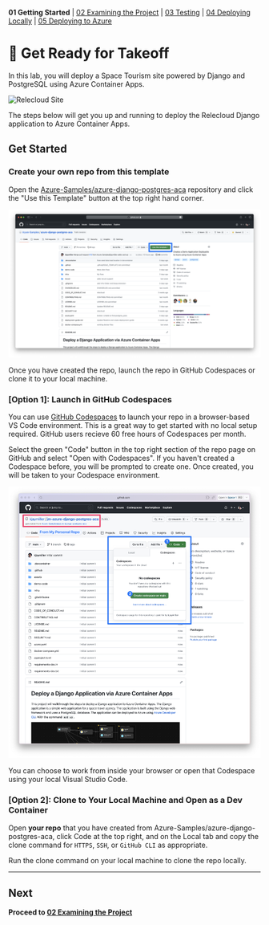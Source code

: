 **01 Getting Started** | [02 Examining the Project](./02-examining-project.md) | [03 Testing](./03-testing.md) | [04 Deploying Locally](./04-deploying-locally.md) | [05 Deploying to Azure](./05-deploying-to-azure.md)  

# 🚀 Get Ready for Takeoff

In this lab, you will deploy a Space Tourism site powered by Django and PostgreSQL using Azure Container Apps.

![Relecloud Site](../assets/Relecloud%20Site.png)


The steps below will get you up and running to deploy the Relecloud Django application to Azure Container Apps.

## Get Started
### Create your own repo from this template

Open the [Azure-Samples/azure-django-postgres-aca](https://github.com/Azure-Samples/azure-django-postgres-aca) repository and click the "Use this Template" button at the top right hand corner.

![The green "Use this Template" button in the top right section of the repo page on GitHub](../assets/use-this-template.png)

Once you have created the repo, launch the repo in GitHub Codespaces or clone it to your local machine.

### [Option 1]: Launch in GitHub Codespaces

You can use [GitHub Codespaces](http://aka.ms/codespaces) to launch your repo in a browser-based VS Code environment. This is a great way to get started with no local setup required. GitHub users recieve 60 free hours of Codespaces per month.

Select the green "Code" button in the top right section of the repo page on GitHub and select "Open with Codespaces". If you haven't created a Codespace before, you will be prompted to create one. Once created, you will be taken to your Codespace environment.

![Create a Codespace](../assets/create%20a%20codespace.png)

You can choose to work from inside your browser or open that Codespace using your local Visual Studio Code.

### [Option 2]: Clone to Your Local Machine and Open as a Dev Container

Open **your repo** that you have created from Azure-Samples/azure-django-postgres-aca, click Code at the top right, and on the Local tab and copy the clone command for `HTTPS`, `SSH`, or `GitHub CLI` as appropriate.

Run the clone command on your local machine to clone the repo locally.

---

## Next
**Proceed to [02 Examining the Project](./02-examining-project.md)**
